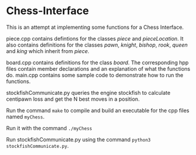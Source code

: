# Chess-Interface

This is an attempt at implementing some functions for a Chess Interface. 

piece.cpp contains defintions for the classes *piece* and *pieceLocation*. It also contains definitions for the classes *pawn*, *knight*, *bishop*, *rook*, *queen* and *king* which inherit from *piece*. 

board.cpp contains definitions for the class *board*. The corresponding hpp files contain member declarations and an explanation of what the functions do. main.cpp contains some sample code to demonstrate how to run the functions.

stockfishCommunicate.py queries the engine stockfish to calculate centipawn loss and get the N best moves in a position. 

Run the command
`make`
to compile and build an executable for the cpp files named
`myChess`.

Run it with the command
`./myChess`

Run stockfishCommunicate.py using the command
`python3 stockfishCommunicate.py`.
